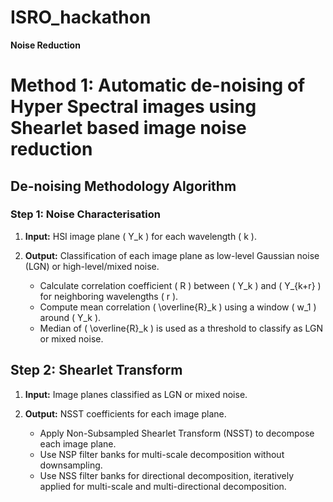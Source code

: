 # ISRO_hackathon
**Noise Reduction**
# Method 1: Automatic de-noising of Hyper Spectral images using Shearlet based image noise reduction

## De-noising Methodology Algorithm

### Step 1: Noise Characterisation

1. **Input:** HSI image plane \( Y_k \) for each wavelength \( k \).

2. **Output:** Classification of each image plane as low-level Gaussian noise (LGN) or high-level/mixed noise.
   - Calculate correlation coefficient \( R \) between \( Y_k \) and \( Y_{k+r} \) for neighboring wavelengths \( r \).
   - Compute mean correlation \( \overline{R}_k \) using a window \( w_1 \) around \( Y_k \).
   - Median of \( \overline{R}_k \) is used as a threshold to classify as LGN or mixed noise.

## Step 2: Shearlet Transform

1. **Input:** Image planes classified as LGN or mixed noise.

2. **Output:** NSST coefficients for each image plane.
   - Apply Non-Subsampled Shearlet Transform (NSST) to decompose each image plane.
   - Use NSP filter banks for multi-scale decomposition without downsampling.
   - Use NSS filter banks for directional decomposition, iteratively applied for multi-scale and multi-directional decomposition.
